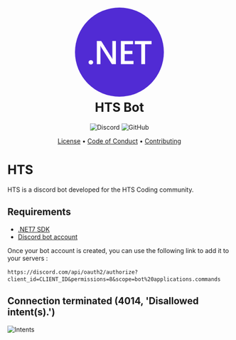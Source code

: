 <h1 align="center" style="position: relative;">
    <img style="border-radius: 50%;" src="docs/HTS.png" width=200/><br>
    HTS Bot
</h1>

<p align="center">
    <img alt="Discord" src="https://img.shields.io/discord/798540792854478869?color=%237289DA&label=discord">
    <img alt="GitHub" src="https://img.shields.io/github/license/Aerafal13/HTS">
</p>

<p align="center">
    <a href="https://github.com/Aerafal13/HTS/blob/main/LICENSE">License</a> •
    <a href="https://github.com/Aerafal13/HTS/blob/main/.github/CODE_OF_CONDUCT.md">Code of Conduct</a> •
    <a href="https://github.com/Aerafal13/HTS/blob/main/.github/CONTRIBUTING.md">Contributing</a>
</p>

# HTS
HTS is a discord bot developed for the HTS Coding community.

## Requirements
- [.NET7 SDK](https://dotnet.microsoft.com/en-us/download/dotnet/7.0)
- [Discord bot account](https://discord.com/developers/applications)

Once your bot account is created, you can use the following link to add it to your servers :
```
https://discord.com/api/oauth2/authorize?client_id=CLIENT_ID&permissions=8&scope=bot%20applications.commands
```

## Connection terminated (4014, 'Disallowed intent(s).')
![Intents](https://user-images.githubusercontent.com/87580016/174278833-b345132b-d13c-4de5-b78f-e5f586f73606.png)
